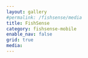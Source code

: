 ```yaml
---
layout: gallery
#permalink: /fishsense/media
title: FishSense
category: fishsense-mobile
enable_nav: false
grid: true
media: 
---
```




